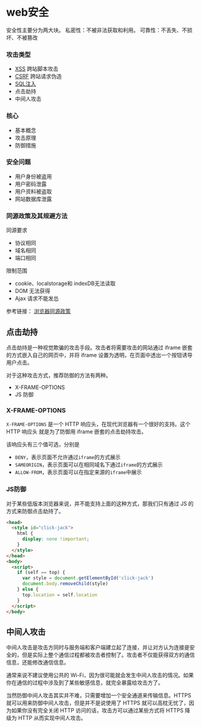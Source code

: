 # web安全

安全性主要分为两大块。
私密性：不被非法获取和利用。 
可靠性：不丢失、不损坏、不被篡改

### 攻击类型
 - [XSS](./XSS.md)    跨站脚本攻击
 - [CSRF](./CSRF.md)  跨站请求伪造
 - [SQL注入](./SQL注入.md)
 - 点击劫持
 - 中间人攻击


### 核心
 - 基本概念
 - 攻击原理
 - 防御措施

### 安全问题
 - 用户身份被盗用
 - 用户密码泄露
 - 用户资料被盗取
 - 网站数据库泄露


### 同源政策及其规避方法

同源要求
 - 协议相同
 - 域名相同
 - 端口相同

限制范围
 - cookie、localstorage和 indexDB无法读取
 - DOM 无法获得
 - Ajax 请求不能发怂


参考链接： [浏览器同源政策](https://www.ruanyifeng.com/blog/2016/04/same-origin-policy.html)


## 点击劫持

点击劫持是一种视觉欺骗的攻击手段。攻击者将需要攻击的网站通过 iframe 嵌套的方式嵌入自己的网页中，并将 iframe 设置为透明，在页面中透出一个按钮诱导用户点击。

对于这种攻击方式，推荐防御的方法有两种。
 - X-FRAME-OPTIONS
 - JS 防御


### X-FRAME-OPTIONS
`X-FRAME-OPTIONS` 是一个 HTTP 响应头，在现代浏览器有一个很好的支持。这个 HTTP 响应头 就是为了防御用 iframe 嵌套的点击劫持攻击。

该响应头有三个值可选，分别是
 - `DENY`，表示页面不允许通过`iframe`的方式展示
 - `SAMEORIGIN`，表示页面可以在相同域名下通过`iframe`的方式展示
 - `ALLOW-FROM`，表示页面可以在指定来源的`iframe`中展示


### JS防御
对于某些低版本浏览器来说，并不能支持上面的这种方式，那我们只有通过 JS 的方式来防御点击劫持了。
```html
<head>
  <style id="click-jack">
    html {
      display: none !important;
    }
  </style>
</head>
<body>
  <script>
    if (self == top) {
      var style = document.getElementById('click-jack')
      document.body.removeChild(style)
    } else {
      top.location = self.location
    }
  </script>
</body>
```


## 中间人攻击
中间人攻击是攻击方同时与服务端和客户端建立起了连接，并让对方认为连接是安全的，但是实际上整个通信过程都被攻击者控制了。攻击者不仅能获得双方的通信信息，还能修改通信信息。

通常来说不建议使用公共的 Wi-Fi，因为很可能就会发生中间人攻击的情况。如果你在通信的过程中涉及到了某些敏感信息，就完全暴露给攻击方了。

当然防御中间人攻击其实并不难，只需要增加一个安全通道来传输信息。HTTPS 就可以用来防御中间人攻击，但是并不是说使用了 HTTPS 就可以高枕无忧了，因为如果你没有完全关闭 HTTP 访问的话，攻击方可以通过某些方式将 HTTPS 降级为 HTTP 从而实现中间人攻击。